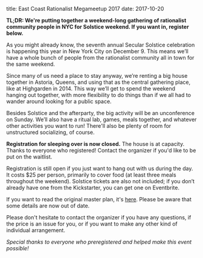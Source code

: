 title: East Coast Rationalist Megameetup 2017
date: 2017-10-20

**TL;DR: We're putting together a weekend-long gathering of rationalist community people in NYC for Solstice weekend. If you want in, register below.**

As you might already know, the seventh annual Secular Solstice celebration is happening this year in New York City on December 9. This means we’ll have a whole bunch of people from the rationalist community all in town for the same weekend.

Since many of us need a place to stay anyway, we’re renting a big house together in Astoria, Queens, and using that as the central gathering place, like at Highgarden in 2014. This way we’ll get to spend the weekend hanging out together, with more flexibility to do things than if we all had to wander around looking for a public space.

Besides Solstice and the afterparty, the big activity will be an unconference on Sunday. We’ll also have a ritual lab, games, meals together, and whatever other activities you want to run! There'll also be plenty of room for unstructured socializing, of course.

**Registration for sleeping over is now closed.** The house is at capacity. Thanks to everyone who registered! Contact the organizer if you'd like to be put on the waitlist.

Registration is still open if you just want to hang out with us during the day. It costs $25 per person, primarily to cover food (at least three meals throughout the weekend). Solstice tickets are also not included; if you don’t already have one from the Kickstarter, you can get one on Eventbrite.

If you want to read the original master plan, it's [here](/plan-2017/). Please be aware that some details are now out of date.

Please don't hesitate to contact the organizer if you have any questions, if the price is an issue for you, or if you want to make any other kind of individual arrangement.

*Special thanks to everyone who preregistered and helped make this event possible!*
